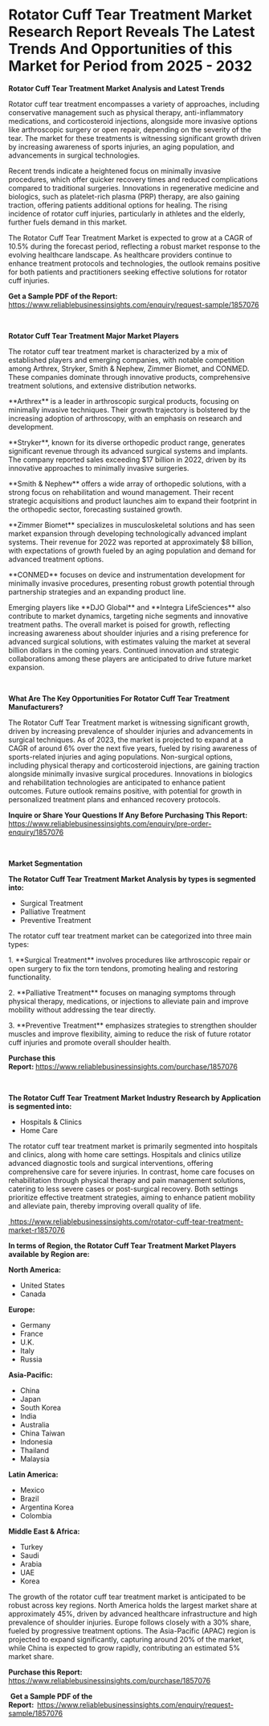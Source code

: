 <p><h1>Rotator Cuff Tear Treatment Market Research Report Reveals The Latest Trends And Opportunities of this Market for Period from 2025 - 2032</h1></p><p><strong>Rotator Cuff Tear Treatment Market Analysis and Latest Trends</strong></p>
<p><p>Rotator cuff tear treatment encompasses a variety of approaches, including conservative management such as physical therapy, anti-inflammatory medications, and corticosteroid injections, alongside more invasive options like arthroscopic surgery or open repair, depending on the severity of the tear. The market for these treatments is witnessing significant growth driven by increasing awareness of sports injuries, an aging population, and advancements in surgical technologies.</p><p>Recent trends indicate a heightened focus on minimally invasive procedures, which offer quicker recovery times and reduced complications compared to traditional surgeries. Innovations in regenerative medicine and biologics, such as platelet-rich plasma (PRP) therapy, are also gaining traction, offering patients additional options for healing. The rising incidence of rotator cuff injuries, particularly in athletes and the elderly, further fuels demand in this market.</p><p>The Rotator Cuff Tear Treatment Market is expected to grow at a CAGR of 10.5% during the forecast period, reflecting a robust market response to the evolving healthcare landscape. As healthcare providers continue to enhance treatment protocols and technologies, the outlook remains positive for both patients and practitioners seeking effective solutions for rotator cuff injuries.</p></p>
<p><strong>Get a Sample PDF of the Report:&nbsp;</strong> <a href="https://www.reliablebusinessinsights.com/enquiry/request-sample/1857076?utm_campaign=3094&utm_medium=2&utm_source=Github&utm_content=ia&utm_term=19042025&utm_id=rotator-cuff-tear-treatment">https://www.reliablebusinessinsights.com/enquiry/request-sample/1857076</a></p>
<p>&nbsp;</p>
<p><strong>Rotator Cuff Tear Treatment Major Market Players</strong></p>
<p><p>The rotator cuff tear treatment market is characterized by a mix of established players and emerging companies, with notable competition among Arthrex, Stryker, Smith & Nephew, Zimmer Biomet, and CONMED. These companies dominate through innovative products, comprehensive treatment solutions, and extensive distribution networks.</p><p>**Arthrex** is a leader in arthroscopic surgical products, focusing on minimally invasive techniques. Their growth trajectory is bolstered by the increasing adoption of arthroscopy, with an emphasis on research and development.</p><p>**Stryker**, known for its diverse orthopedic product range, generates significant revenue through its advanced surgical systems and implants. The company reported sales exceeding $17 billion in 2022, driven by its innovative approaches to minimally invasive surgeries.</p><p>**Smith & Nephew** offers a wide array of orthopedic solutions, with a strong focus on rehabilitation and wound management. Their recent strategic acquisitions and product launches aim to expand their footprint in the orthopedic sector, forecasting sustained growth.</p><p>**Zimmer Biomet** specializes in musculoskeletal solutions and has seen market expansion through developing technologically advanced implant systems. Their revenue for 2022 was reported at approximately $8 billion, with expectations of growth fueled by an aging population and demand for advanced treatment options.</p><p>**CONMED** focuses on device and instrumentation development for minimally invasive procedures, presenting robust growth potential through partnership strategies and an expanding product line.</p><p>Emerging players like **DJO Global** and **Integra LifeSciences** also contribute to market dynamics, targeting niche segments and innovative treatment paths. The overall market is poised for growth, reflecting increasing awareness about shoulder injuries and a rising preference for advanced surgical solutions, with estimates valuing the market at several billion dollars in the coming years. Continued innovation and strategic collaborations among these players are anticipated to drive future market expansion.</p></p>
<p>&nbsp;</p>
<p><strong>What Are The Key Opportunities For Rotator Cuff Tear Treatment Manufacturers?</strong></p>
<p><p>The Rotator Cuff Tear Treatment market is witnessing significant growth, driven by increasing prevalence of shoulder injuries and advancements in surgical techniques. As of 2023, the market is projected to expand at a CAGR of around 6% over the next five years, fueled by rising awareness of sports-related injuries and aging populations. Non-surgical options, including physical therapy and corticosteroid injections, are gaining traction alongside minimally invasive surgical procedures. Innovations in biologics and rehabilitation technologies are anticipated to enhance patient outcomes. Future outlook remains positive, with potential for growth in personalized treatment plans and enhanced recovery protocols.</p></p>
<p><strong>Inquire or Share Your Questions If Any Before Purchasing This Report:</strong> <a href="https://www.reliablebusinessinsights.com/enquiry/pre-order-enquiry/1857076?utm_campaign=3094&utm_medium=2&utm_source=Github&utm_content=ia&utm_term=19042025&utm_id=rotator-cuff-tear-treatment">https://www.reliablebusinessinsights.com/enquiry/pre-order-enquiry/1857076</a></p>
<p>&nbsp;</p>
<p><strong>Market Segmentation</strong></p>
<p><strong>The Rotator Cuff Tear Treatment Market Analysis by types is segmented into:</strong></p>
<p><ul><li>Surgical Treatment</li><li>Palliative Treatment</li><li>Preventive Treatment</li></ul></p>
<p><p>The rotator cuff tear treatment market can be categorized into three main types: </p><p>1. **Surgical Treatment** involves procedures like arthroscopic repair or open surgery to fix the torn tendons, promoting healing and restoring functionality. </p><p>2. **Palliative Treatment** focuses on managing symptoms through physical therapy, medications, or injections to alleviate pain and improve mobility without addressing the tear directly.</p><p>3. **Preventive Treatment** emphasizes strategies to strengthen shoulder muscles and improve flexibility, aiming to reduce the risk of future rotator cuff injuries and promote overall shoulder health.</p></p>
<p><strong>Purchase this Report:&nbsp;</strong><a href="https://www.reliablebusinessinsights.com/purchase/1857076?utm_campaign=3094&utm_medium=2&utm_source=Github&utm_content=ia&utm_term=19042025&utm_id=rotator-cuff-tear-treatment">https://www.reliablebusinessinsights.com/purchase/1857076</a></p>
<p>&nbsp;</p>
<p><strong>The Rotator Cuff Tear Treatment Market Industry Research by Application is segmented into:</strong></p>
<p><ul><li>Hospitals & Clinics</li><li>Home Care</li></ul></p>
<p><p>The rotator cuff tear treatment market is primarily segmented into hospitals and clinics, along with home care settings. Hospitals and clinics utilize advanced diagnostic tools and surgical interventions, offering comprehensive care for severe injuries. In contrast, home care focuses on rehabilitation through physical therapy and pain management solutions, catering to less severe cases or post-surgical recovery. Both settings prioritize effective treatment strategies, aiming to enhance patient mobility and alleviate pain, thereby improving overall quality of life.</p></p>
<p><a href="https://www.reliablebusinessinsights.com/rotator-cuff-tear-treatment-market-r1857076?utm_campaign=3094&utm_medium=2&utm_source=Github&utm_content=ia&utm_term=19042025&utm_id=rotator-cuff-tear-treatment">&nbsp;https://www.reliablebusinessinsights.com/rotator-cuff-tear-treatment-market-r1857076</a></p>
<p><strong>In terms of Region, the Rotator Cuff Tear Treatment Market Players available by Region are:</strong></p>
<p>
    <p> <strong> North America: </strong>
        <ul>
            <li>United States</li>
            <li>Canada</li>
        </ul>
        </p> 
    <p> <strong> Europe: </strong>
        <ul>
            <li>Germany</li>
            <li>France</li>
            <li>U.K.</li>
            <li>Italy</li>
            <li>Russia</li>
        </ul>
        </p> 
    <p> <strong> Asia-Pacific: </strong>
        <ul>
            <li>China</li>
            <li>Japan</li>
            <li>South Korea</li>
            <li>India</li>
            <li>Australia</li>
            <li>China Taiwan</li>
            <li>Indonesia</li>
            <li>Thailand</li>
            <li>Malaysia</li>
        </ul>
        </p> 
    <p> <strong> Latin America: </strong>
        <ul>
            <li>Mexico</li>
            <li>Brazil</li>
            <li>Argentina Korea</li>
            <li>Colombia</li>
        </ul>
        </p> 
    <p> <strong> Middle East & Africa: </strong>
        <ul>
            <li>Turkey</li>
            <li>Saudi</li>
            <li>Arabia</li>
            <li>UAE</li>
            <li>Korea</li>
        </ul>
    </p>
    </p>
<p><p>The growth of the rotator cuff tear treatment market is anticipated to be robust across key regions. North America holds the largest market share at approximately 45%, driven by advanced healthcare infrastructure and high prevalence of shoulder injuries. Europe follows closely with a 30% share, fueled by progressive treatment options. The Asia-Pacific (APAC) region is projected to expand significantly, capturing around 20% of the market, while China is expected to grow rapidly, contributing an estimated 5% market share.</p></p>
<p><strong>Purchase this Report: </strong><a href="https://www.reliablebusinessinsights.com/purchase/1857076?utm_campaign=3094&utm_medium=2&utm_source=Github&utm_content=ia&utm_term=19042025&utm_id=rotator-cuff-tear-treatment">https://www.reliablebusinessinsights.com/purchase/1857076</a></p>
<p>&nbsp;<strong>Get a Sample PDF of the Report:&nbsp;&nbsp;</strong><a href="https://www.reliablebusinessinsights.com/enquiry/request-sample/1857076?utm_campaign=3094&utm_medium=2&utm_source=Github&utm_content=ia&utm_term=19042025&utm_id=rotator-cuff-tear-treatment">https://www.reliablebusinessinsights.com/enquiry/request-sample/1857076</a></p>
<p><strong></strong></p>
<p><p></p><p></p><p></p></p>